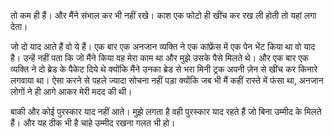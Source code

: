 तो कम ही हैं। और मैंने संभाल कर भी नहीं रखे। काश एक फोटो ही खींच कर रख ली होती तो यहां लगा देता।  

जो दो याद आते हैं वो ये हैं। एक बार एक अनजान व्यक्ति ने एक कांफ्रेंस में एक पेन भेंट किया था वो याद है। उन्हें नहीं पता कि जो मैंने किया वह मेरा काम था और मुझे उसके पैसे मिलते थे। और एक बार एक व्यक्ति ने दो ब्रेड के पैकेट दिये थे क्योंकि मैंने उनका ब्रेड से भरा मिनी ट्रक अपनी ज़ेन से खींच कर किनारे लगवाया था। ऐसा करने से पहले ज्यादा सोचना नहीं पड़ा क्योंकि जब भी मैं कहीं रास्ते में फंसा था, अनजान लोगों ने ही आगे आकर मेरी मदद की थी। 

बाकी और कोई पुरस्कार याद नहीं आते। मुझे लगता है वही पुरस्कार याद रहते हैं जो बिना उम्मीद के मिलते हैं। और यह ठीक भी है चाहे उम्मीद रखना गलत भी हो।
